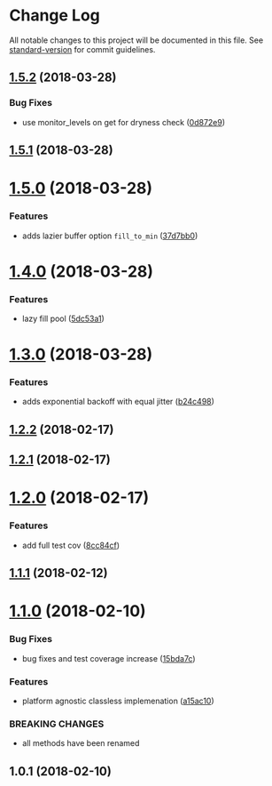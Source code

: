 # Change Log

All notable changes to this project will be documented in this file. See [standard-version](https://github.com/conventional-changelog/standard-version) for commit guidelines.

<a name="1.5.2"></a>
## [1.5.2](https://github.com/alexsasharegan/pooler/compare/v1.5.1...v1.5.2) (2018-03-28)


### Bug Fixes

* use monitor_levels on get for dryness check ([0d872e9](https://github.com/alexsasharegan/pooler/commit/0d872e9))



<a name="1.5.1"></a>
## [1.5.1](https://github.com/alexsasharegan/pooler/compare/v1.5.0...v1.5.1) (2018-03-28)



<a name="1.5.0"></a>
# [1.5.0](https://github.com/alexsasharegan/pooler/compare/v1.4.0...v1.5.0) (2018-03-28)


### Features

* adds lazier buffer option `fill_to_min` ([37d7bb0](https://github.com/alexsasharegan/pooler/commit/37d7bb0))



<a name="1.4.0"></a>
# [1.4.0](https://github.com/alexsasharegan/pooler/compare/v1.3.0...v1.4.0) (2018-03-28)


### Features

* lazy fill pool ([5dc53a1](https://github.com/alexsasharegan/pooler/commit/5dc53a1))



<a name="1.3.0"></a>

# [1.3.0](https://github.com/alexsasharegan/pooler/compare/v1.2.2...v1.3.0) (2018-03-28)

### Features

* adds exponential backoff with equal jitter ([b24c498](https://github.com/alexsasharegan/pooler/commit/b24c498))

<a name="1.2.2"></a>

## [1.2.2](https://github.com/alexsasharegan/pooler/compare/v1.2.1...v1.2.2) (2018-02-17)

<a name="1.2.1"></a>

## [1.2.1](https://github.com/alexsasharegan/pooler/compare/v1.2.0...v1.2.1) (2018-02-17)

<a name="1.2.0"></a>

# [1.2.0](https://github.com/alexsasharegan/pooler/compare/v1.1.1...v1.2.0) (2018-02-17)

### Features

* add full test cov ([8cc84cf](https://github.com/alexsasharegan/pooler/commit/8cc84cf))

<a name="1.1.1"></a>

## [1.1.1](https://github.com/alexsasharegan/pooler/compare/v1.1.0...v1.1.1) (2018-02-12)

<a name="1.1.0"></a>

# [1.1.0](https://github.com/alexsasharegan/pooler/compare/v1.0.1...v1.1.0) (2018-02-10)

### Bug Fixes

* bug fixes and test coverage increase ([15bda7c](https://github.com/alexsasharegan/pooler/commit/15bda7c))

### Features

* platform agnostic classless implemenation ([a15ac10](https://github.com/alexsasharegan/pooler/commit/a15ac10))

### BREAKING CHANGES

* all methods have been renamed

<a name="1.0.1"></a>

## 1.0.1 (2018-02-10)
